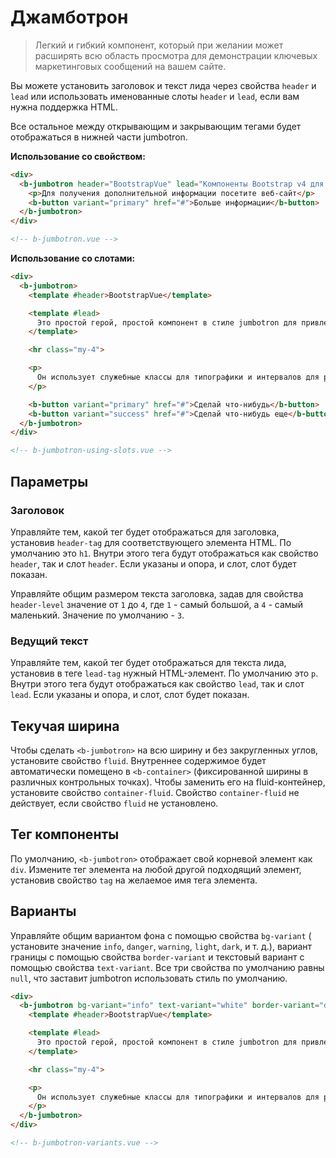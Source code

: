 # Джамботрон

> Легкий и гибкий компонент, который при желании может расширять всю область просмотра для демонстрации ключевых маркетинговых сообщений на вашем сайте.

Вы можете установить заголовок и текст лида через свойства `header` и `lead` или использовать именованные слоты `header` и `lead`, если вам нужна поддержка HTML.

Все остальное между открывающим и закрывающим тегами будет отображаться в нижней части jumbotron.

**Использование со свойством:**

```html
<div>
  <b-jumbotron header="BootstrapVue" lead="Компоненты Bootstrap v4 для Vue.js 2">
    <p>Для получения дополнительной информации посетите веб-сайт</p>
    <b-button variant="primary" href="#">Больше информации</b-button>
  </b-jumbotron>
</div>

<!-- b-jumbotron.vue -->
```

**Использование со слотами:**

```html
<div>
  <b-jumbotron>
    <template #header>BootstrapVue</template>

    <template #lead>
      Это простой герой, простой компонент в стиле jumbotron для привлечения дополнительного внимания к избранному контенту или информации.
    </template>

    <hr class="my-4">

    <p>
      Он использует служебные классы для типографики и интервалов для размещения содержимого в более крупном контейнере.
    </p>

    <b-button variant="primary" href="#">Сделай что-нибудь</b-button>
    <b-button variant="success" href="#">Сделай что-нибудь еще</b-button>
  </b-jumbotron>
</div>

<!-- b-jumbotron-using-slots.vue -->
```

## Параметры

### Заголовок

Управляйте тем, какой тег будет отображаться для заголовка, установив `header-tag` для соответствующего элемента HTML. По умолчанию это `h1`. Внутри этого тега будут отображаться как свойство `header`, так и слот `header`. Если указаны и опора, и слот, слот будет показан.

Управляйте общим размером текста заголовка, задав для свойства `header-level` значение от `1` до `4`, где `1` - самый большой, а `4` - самый маленький. Значение по умолчанию - `3`.

### Ведущий текст

Управляйте тем, какой тег будет отображаться для текста лида, установив в теге `lead-tag` нужный HTML-элемент. По умолчанию это `p`. Внутри этого тега будут отображаться как свойство `lead`, так и слот `lead`.
Если указаны и опора, и слот, слот будет показан.

## Текучая ширина

Чтобы сделать `<b-jumbotron>` на всю ширину и без закругленных углов, установите свойство `fluid`. Внутреннее содержимое будет автоматически помещено в `<b-container>` (фиксированной ширины в различных контрольных точках). Чтобы заменить его на fluid-контейнер, установите свойство `container-fluid`. Свойство `container-fluid` не действует, если свойство `fluid` не установлено.

## Тег компоненты

По умолчанию, `<b-jumbotron>` отображает свой корневой элемент как `div`. Измените тег элемента на любой другой подходящий элемент, установив свойство `tag` на желаемое имя тега элемента.

## Варианты

Управляйте общим вариантом фона с помощью свойства `bg-variant` ( установите значение `info`, `danger`, `warning`, `light`, `dark`, и т. д.), вариант границы с помощью свойства `border-variant` и текстовый вариант с помощью свойства `text-variant`. Все три свойства по умолчанию равны `null`, что заставит jumbotron использовать стиль по умолчанию.

```html
<div>
  <b-jumbotron bg-variant="info" text-variant="white" border-variant="dark">
    <template #header>BootstrapVue</template>

    <template #lead>
      Это простой герой, простой компонент в стиле jumbotron для привлечения дополнительного внимания к избранному контенту или информации.
    </template>

    <hr class="my-4">

    <p>
      Он использует служебные классы для типографики и интервалов для размещения содержимого в более крупном контейнере.
    </p>
  </b-jumbotron>
</div>

<!-- b-jumbotron-variants.vue -->
```

<!-- Component reference added automatically from component package.json -->
